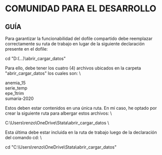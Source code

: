 # COMUNIDAD PARA EL DESARROLLO
## GUÍA

Para garantizar la funcionabilidad del dofile compartido debe reemplazar correctamente su ruta de trabajo en lugar
de la siguiente declaración presente en el dofile: 

cd "D:(...)\abrir_cargar_datos"

Para ello, debe tener los cuatro (4) archivos ubicados en la carpeta "abrir_cargar_datos" los cuales son: \

anemia_15 \
serie_temp \
epe_1trim \
sumaria-2020 

Estos deben estar contenidos en una única ruta. En mi caso, he optado por crear la siguiente ruta para albergar estos
archivos: \

C:\Users\renzo\OneDrive\Stata\abrir_cargar_datos \

Esta última debe estar incluida en la ruta de trabajo luego de la declaración del comando cd: \

cd "C:\Users\renzo\OneDrive\Stata\abrir_cargar_datos"                     

